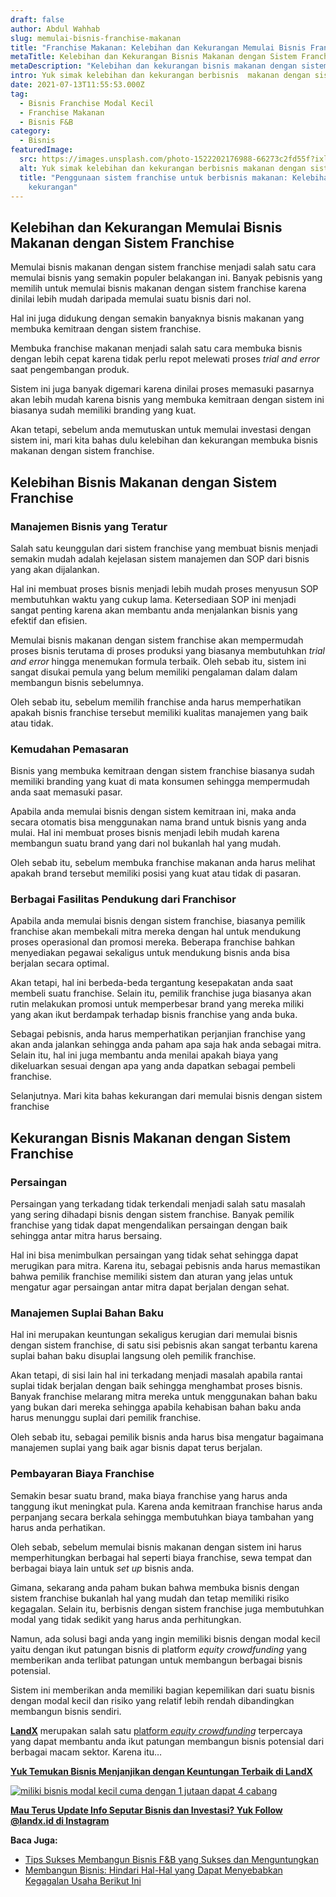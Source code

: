 ```yaml
---
draft: false
author: Abdul Wahhab
slug: memulai-bisnis-franchise-makanan
title: "Franchise Makanan: Kelebihan dan Kekurangan Memulai Bisnis Franchise"
metaTitle: Kelebihan dan Kekurangan Bisnis Makanan dengan Sistem Franchise
metaDescription: "Kelebihan dan kekurangan bisnis makanan dengan sistem franchise "
intro: Yuk simak kelebihan dan kekurangan berbisnis  makanan dengan sistem franchise.
date: 2021-07-13T11:55:53.000Z
tag:
  - Bisnis Franchise Modal Kecil
  - Franchise Makanan
  - Bisnis F&B
category:
  - Bisnis
featuredImage:
  src: https://images.unsplash.com/photo-1522202176988-66273c2fd55f?ixlib=rb-1.2.1&ixid=MnwxMjA3fDB8MHxwaG90by1wYWdlfHx8fGVufDB8fHx8&auto=format&fit=crop&w=1171&q=80
  alt: Yuk simak kelebihan dan kekurangan berbisnis makanan dengan sistem franchise.
  title: "Penggunaan sistem franchise untuk berbisnis makanan: Kelebihan dan
    kekurangan"
---
```

## Kelebihan dan Kekurangan Memulai Bisnis Makanan dengan Sistem Franchise

Memulai bisnis makanan dengan sistem franchise menjadi salah satu cara memulai bisnis yang semakin populer belakangan ini. Banyak pebisnis yang memilih untuk memulai bisnis makanan dengan sistem franchise karena dinilai lebih mudah daripada memulai suatu bisnis dari nol.

Hal ini juga didukung dengan semakin banyaknya bisnis makanan yang membuka kemitraan dengan sistem franchise.

Membuka franchise makanan menjadi salah satu cara membuka bisnis dengan lebih cepat karena tidak perlu repot melewati proses *trial and error* saat pengembangan produk.

Sistem ini juga banyak digemari karena dinilai proses memasuki pasarnya akan lebih mudah karena bisnis yang membuka kemitraan dengan sistem ini biasanya sudah memiliki branding yang kuat.

Akan tetapi, sebelum anda memutuskan untuk memulai investasi dengan sistem ini, mari kita bahas dulu kelebihan dan kekurangan membuka bisnis makanan dengan sistem franchise.

## Kelebihan Bisnis Makanan dengan Sistem Franchise

### Manajemen Bisnis yang Teratur

Salah satu keunggulan dari sistem franchise yang membuat bisnis menjadi semakin mudah adalah kejelasan sistem manajemen dan SOP dari bisnis yang akan dijalankan.

Hal ini membuat proses bisnis menjadi lebih mudah proses menyusun SOP membutuhkan waktu yang cukup lama. Ketersediaan SOP ini menjadi sangat penting karena akan membantu anda menjalankan bisnis yang efektif dan efisien.

Memulai bisnis makanan dengan sistem franchise akan mempermudah proses bisnis terutama di proses produksi yang biasanya membutuhkan *trial and error* hingga menemukan formula terbaik. Oleh sebab itu, sistem ini sangat disukai pemula yang belum memiliki pengalaman dalam dalam membangun bisnis sebelumnya.

Oleh sebab itu, sebelum memilih franchise anda harus memperhatikan apakah bisnis franchise tersebut memiliki kualitas manajemen yang baik atau tidak.

### Kemudahan Pemasaran

Bisnis yang membuka kemitraan dengan sistem franchise biasanya sudah memiliki branding yang kuat di mata konsumen sehingga mempermudah anda saat memasuki pasar.

Apabila anda memulai bisnis dengan sistem kemitraan ini, maka anda secara otomatis bisa menggunakan nama brand untuk bisnis yang anda mulai. Hal ini membuat proses bisnis menjadi lebih mudah karena membangun suatu brand yang dari nol bukanlah hal yang mudah.

Oleh sebab itu, sebelum membuka franchise makanan anda harus melihat apakah brand tersebut memiliki posisi yang kuat atau tidak di pasaran.

### Berbagai Fasilitas Pendukung dari Franchisor

Apabila anda memulai bisnis dengan sistem franchise, biasanya pemilik franchise akan membekali mitra mereka dengan hal untuk mendukung proses operasional dan promosi mereka. Beberapa franchise bahkan menyediakan pegawai sekaligus untuk mendukung bisnis anda bisa berjalan secara optimal.

Akan tetapi, hal ini berbeda-beda tergantung kesepakatan anda saat membeli suatu franchise. Selain itu, pemilik franchise juga biasanya akan rutin melakukan promosi untuk memperbesar brand yang mereka miliki yang akan ikut berdampak terhadap bisnis franchise yang anda buka.

Sebagai pebisnis, anda harus memperhatikan perjanjian franchise yang akan anda jalankan sehingga anda paham apa saja hak anda sebagai mitra. Selain itu, hal ini juga membantu anda menilai apakah biaya yang dikeluarkan sesuai dengan apa yang anda dapatkan sebagai pembeli franchise.

Selanjutnya. Mari kita bahas kekurangan dari memulai bisnis dengan sistem franchise

## Kekurangan Bisnis Makanan dengan Sistem Franchise

### Persaingan

Persaingan yang terkadang tidak terkendali menjadi salah satu masalah yang sering dihadapi bisnis dengan sistem franchise. Banyak pemilik franchise yang tidak dapat mengendalikan persaingan dengan baik sehingga antar mitra harus bersaing.

Hal ini bisa menimbulkan persaingan yang tidak sehat sehingga dapat merugikan para mitra. Karena itu, sebagai pebisnis anda harus memastikan bahwa pemilik franchise memiliki sistem dan aturan yang jelas untuk mengatur agar persaingan antar mitra dapat berjalan dengan sehat.

### Manajemen Suplai Bahan Baku

Hal ini merupakan keuntungan sekaligus kerugian dari memulai bisnis dengan sistem franchise, di satu sisi pebisnis akan sangat terbantu karena suplai bahan baku disuplai langsung oleh pemilik franchise.

Akan tetapi, di sisi lain hal ini terkadang menjadi masalah apabila rantai suplai tidak berjalan dengan baik sehingga menghambat proses bisnis. Banyak franchise melarang mitra mereka untuk menggunakan bahan baku yang bukan dari mereka sehingga apabila kehabisan bahan baku anda harus menunggu suplai dari pemilik franchise.

Oleh sebab itu, sebagai pemilik bisnis anda harus bisa mengatur bagaimana manajemen suplai yang baik agar bisnis dapat terus berjalan.

### Pembayaran Biaya Franchise

Semakin besar suatu brand, maka biaya franchise yang harus anda tanggung ikut meningkat pula. Karena anda kemitraan franchise harus anda perpanjang secara berkala sehingga membutuhkan biaya tambahan yang harus anda perhatikan.

Oleh sebab, sebelum memulai bisnis makanan dengan sistem ini harus memperhitungkan berbagai hal seperti biaya franchise, sewa tempat dan berbagai biaya lain untuk *set up* bisnis anda.

Gimana, sekarang anda paham bukan bahwa membuka bisnis dengan sistem franchise bukanlah hal yang mudah dan tetap memiliki risiko kegagalan. Selain itu, berbisnis dengan sistem franchise juga membutuhkan modal yang tidak sedikit yang harus anda perhitungkan.

Namun, ada solusi bagi anda yang ingin memiliki bisnis dengan modal kecil yaitu dengan ikut patungan bisnis di platform *equity crowdfunding* yang memberikan anda terlibat patungan untuk membangun berbagai bisnis potensial.

Sistem ini memberikan anda memiliki bagian kepemilikan dari suatu bisnis dengan modal kecil dan risiko yang relatif lebih rendah dibandingkan membangun bisnis sendiri.

**[LandX](https://landx.id/)** merupakan salah satu [platform *equity crowdfunding*](https://landx.id/) terpercaya yang dapat membantu anda ikut patungan membangun bisnis potensial dari berbagai macam sektor. Karena itu…

**[Yuk Temukan Bisnis Menjanjikan dengan Keuntungan Terbaik di LandX](https://landx.id/project/?utm_source=Blog&utm_medium=organic+keyword&utm_campaign=blog&utm_id=Blog)**

[![miliki bisnis modal kecil cuma dengan 1 jutaan dapat 4 cabang ](https://accountgram-production.sfo2.cdn.digitaloceanspaces.com/landx_ghost/2021/11/jadi-owner-bisnis-hanya-1-jutaan-dengan-cuan-yang-sangat-menjanjikan.png)](https://landx.id/project/?utm_source=Blog&utm_medium=organic+keyword&utm_campaign=blog&utm_id=Blog)

**[Mau Terus Update Info Seputar Bisnis dan Investasi? Yuk Follow @landx.id di Instagram](https://instagram.com/landx.id?utm_medium=copy_link)**

**Baca Juga:**

* [Tips Sukses Membangun Bisnis F&B yang Sukses dan Menguntungkan](https://landx.id/blog/memulai-bisnis-f-b/)
* [Membangun Bisnis: Hindari Hal-Hal yang Dapat Menyebabkan Kegagalan Usaha Berikut Ini](https://landx.id/blog/berikut-hal-hal-yang-dapat-menyebabkan-kegagalan-usaha-adalah/)